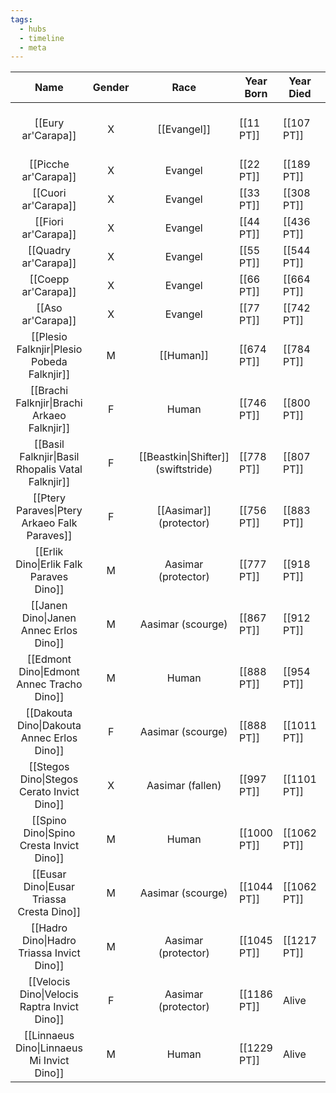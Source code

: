 ```yaml
---
tags:
  - hubs
  - timeline
  - meta
---
```

| Name                          | Gender | Race                  | Year Born | Year Died | Age | Epithet(s)                            | Start Year | Start Age | End Year | End Age | Reign (yrs) | Cause of Reign's End                                     |
| :-----------------------------: | :------: | :---------------------: | --------- | --------- | --- | ------------------------------------- | ---------- | --------- | -------- | ------- | ------------ | ------------------------------------------ |
| [[Eury ar'Carapa]]                | X      | [[Evangel]]               | [[11 PT]]        | [[107 PT]]       | 96  | Grand Premier                         | [[39 PT]]         | 28        | [[107 PT]]      | 96      | 68           | [[Succession (ability)\|Half-death]], soul returned                  |
| [[Picche ar'Carapa]]              | X      | Evangel               | [[22 PT]]        | [[189 PT]]       | 167 | Lady of Spades                        | [[107 PT]]        | 85        | [[189 PT]]      | 167     | 82           | Half-death, soul returned                  |
| [[Cuori ar'Carapa]]               | X      | Evangel               | [[33 PT]]        | [[308 PT]]       | 275 | Lady of Heart                         | [[189 PT]]        | 156       | [[308 PT]]      | 275     | 119          | Half-death, soul returned                  |
| [[Fiori ar'Carapa]]               | X      | Evangel               | [[44 PT]]        | [[436 PT]]       | 392 | Lady of Clubs                         | [[308 PT]]        | 264       | [[436 PT]]      | 392     | 128          | Half-death, soul returned                  |
| [[Quadry ar'Carapa]]              | X      | Evangel               | [[55 PT]]        | [[544 PT]]       | 489 | Lady of Diamonds                      | [[436 PT]]        | 381       | [[544 PT]]      | 489     | 108          | Half-death, soul returned                  |
| [[Coepp ar'Carapa]]               | X      | Evangel               | [[66 PT]]        | [[664 PT]]       | 598 | Kingjester                            | [[544 PT]]        | 478       | [[664 PT]]      | 598     | 120          | Half-death, soul returned                  |
| [[Aso ar'Carapa]]                 | X      | Evangel               | [[77 PT]]        | [[742 PT]]       | 665 | Wronged Lord                          | [[664 PT]]        | 587       | [[742 PT]]      | 665     | 78           | Killed, slain by Plesio                    |
| [[Plesio Falknjir\|Plesio Pobeda Falknjir]]        | M      | [[Human]]                 | [[674 PT]]       | [[784 PT]]       | 110 | Great Bandit King                     | [[742 PT]]        | 68        | [[784 PT]]      | 110     | 42           | Death, natural causes                      |
| [[Brachi Falknjir\|Brachi Arkaeo Falknjir]]        | F      | Human                 | [[746 PT]]       | [[800 PT]]       | 54  | Lady of Sacred Vows                   | [[784 PT]]        | 38        | [[800 PT]]      | 54      | 16           | [[Dragonic Curse\|Killed]], slain by Basil (rage)              |
| [[Basil Falknjir\|Basil Rhopalis Vatal Falknjir]] | F      | [[Beastkin\|Shifter]] (swiftstride) | [[778 PT]]       | [[807 PT]]       | 29  | Chosen of Bioh                        | [[800 PT]]        | 22        | [[807 PT]]      | 29      | 7            | Killed, slain by Ptery (curse)             |
| [[Ptery Paraves\|Ptery Arkaeo Falk Paraves]]     | F      | [[Aasimar]] (protector)   | [[756 PT]]       | [[883 PT]]       | 127 | Mistress of Storm; Lady of Revolution | [[807 PT]]        | 51        | [[859 PT]]      | 103     | 52           | Abdicated, incapacitated by a dragon       |
| [[Erlik Dino\|Erlik Falk Paraves Dino]]       | M      | Aasimar (protector)   | [[777 PT]]       | [[918 PT]]       | 141 | Rebel King; Son of the Stormsworn     | [[859 PT]]        | 82        | [[895 PT]]      | 118     | 36           | Abdicated, fearing curse (abandoned crown) |
| [[Janen Dino\|Janen Annec Erlos Dino]]        | M      | Aasimar (scourge)     | [[867 PT]]       | [[912 PT]]       | 45  | Fiveslayer; the Kingclaw; Red King    | [[895 PT]]        | 28        | [[912 PT]]      | 45      | 17           | Killed, slain by Edmont (curse)            |
| [[Edmont Dino\|Edmont Annec Tracho Dino]]      | M      | Human                 | [[888 PT]]       | [[954 PT]]       | 66  | Twindragon; First Fang                | [[912 PT]]        | 24        | [[954 PT]]      | 66      | 42           | Death, [[Plague of petals]]                    |
| [[Dakouta Dino\|Dakouta Annec Erlos Dino]]      | F      | Aasimar (scourge)     | [[888 PT]]       | [[1011 PT]]      | 123 | Twindragon; Platinum Justicar         | [[912 PT]]        | 24        | [[1011 PT]]     | 123     | 99           | Death, natural causes                      |
| [[Stegos Dino\|Stegos Cerato Invict Dino]]     | X      | Aasimar (fallen)      | [[997 PT]]       | [[1101 PT]]      | 104 | Young Master; Lord Cowardice          | [[1011 PT]]       | 14        | [[1034 PT]]     | 37      | 23           | Abdicated, fearing uprising                |
| [[Spino Dino\|Spino Cresta Invict Dino]]      | M      | Human                 | [[1000 PT]]      | [[1062 PT]]      | 62  | Millennium Herald                     | [[1034 PT]]       | 34        | [[1062 PT]]     | 62      | 28           | Death, accident on horseback               |
| [[Eusar Dino\|Eusar Triassa Cresta Dino]]     | M      | Aasimar (scourge)     | [[1044 PT]]      | [[1062 PT]]      | 18  | King for a Day                        | [[1062 PT]]       | 18        | [[1062 PT]]     | 18      | 0            | Killed, slain by Hadro (curse)             |
| [[Hadro Dino\|Hadro Triassa Invict Dino]]     | M      | Aasimar (protector)   | [[1045 PT]]      | [[1217 PT]]      | 172 | Goodfather; Haddy                     | [[1062 PT]]       | 17        | [[1217 PT]]     | 172     | 155          | Death, natural causes                      |
| [[Velocis Dino\|Velocis Raptra Invict Dino]]    | F      | Aasimar (protector)   | [[1186 PT]]      | Alive     | 64  | Grand Inheritor; Sacred's Knight      | [[1217 PT]]      | 31        | Alive    | Alive   | 33\*         | \*Current reigning monarch                 |
| [[Linnaeus Dino\|Linnaeus Mi Invict Dino]]       | M      | Human                 | [[1229 PT]]      | Alive     | 21  | The Red Nova                          |            |           |          |         |              |                                            |

